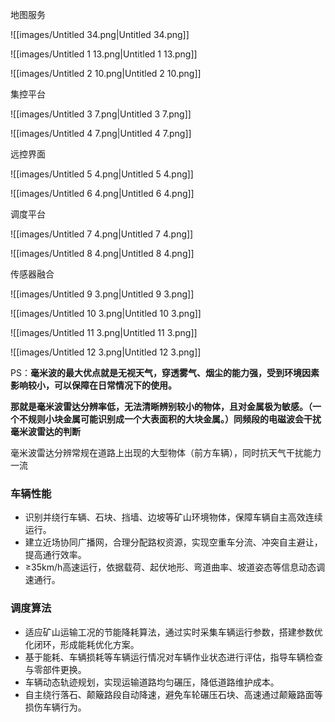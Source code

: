 地图服务

![[images/Untitled 34.png|Untitled 34.png]]

![[images/Untitled 1 13.png|Untitled 1 13.png]]

![[images/Untitled 2 10.png|Untitled 2 10.png]]

  

集控平台

![[images/Untitled 3 7.png|Untitled 3 7.png]]

![[images/Untitled 4 7.png|Untitled 4 7.png]]

远控界面

![[images/Untitled 5 4.png|Untitled 5 4.png]]

![[images/Untitled 6 4.png|Untitled 6 4.png]]

调度平台

![[images/Untitled 7 4.png|Untitled 7 4.png]]

![[images/Untitled 8 4.png|Untitled 8 4.png]]

传感器融合

![[images/Untitled 9 3.png|Untitled 9 3.png]]

![[images/Untitled 10 3.png|Untitled 10 3.png]]

![[images/Untitled 11 3.png|Untitled 11 3.png]]

![[images/Untitled 12 3.png|Untitled 12 3.png]]

PS：**毫米波的最大优点就是无视天气，穿透雾气、烟尘的能力强，受到环境因素影响较小，可以保障在日常情况下的使用。**

**那就是毫米波雷达分辨率低，无法清晰辨别较小的物体，且对金属极为敏感。（一个不规则小块金属可能识别成一个大表面积的大块金属。）同频段的电磁波会干扰毫米波雷达的判断**

毫米波雷达分辨常规在道路上出现的大型物体（前方车辆），同时抗天气干扰能力一流

### 车辆性能

- 识别并绕行车辆、石块、挡墙、边坡等矿山环境物体，保障车辆自主高效连续运行。
- 建立近场协同广播网，合理分配路权资源，实现空重车分流、冲突自主避让，提高通行效率。
- ≥35km/h高速运行，依据载荷、起伏地形、弯道曲率、坡道姿态等信息动态调速通行。

### 调度算法

- 适应矿山运输工况的节能降耗算法，通过实时采集车辆运行参数，搭建参数优化闭环，形成能耗优化方案。
- 基于能耗、车辆损耗等车辆运行情况对车辆作业状态进行评估，指导车辆检查与零部件更换。
- 车辆动态轨迹规划，实现运输道路均匀碾压，降低道路维护成本。
- 自主绕行落石、颠簸路段自动降速，避免车轮碾压石块、高速通过颠簸路面等损伤车辆行为。